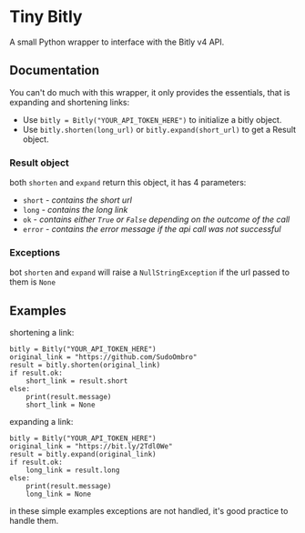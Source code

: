 # Tiny Bitly
A small Python wrapper to interface with the Bitly v4 API.

## Documentation
You can't do much with this wrapper, it only provides the essentials, that is expanding and shortening links:

- Use `bitly = Bitly("YOUR_API_TOKEN_HERE")` to initialize a bitly object.
- Use `bitly.shorten(long_url)` or `bitly.expand(short_url)` to get a Result object.

### Result object
both `shorten` and `expand` return this object, it has 4 parameters:

- `short` - *contains the short url*
- `long` - *contains the long link*
- `ok` - *contains either `True` or `False` depending on the outcome of the call*
- `error` - *contains the error message if the api call was not successful*

### Exceptions
bot `shorten` and `expand` will raise a `NullStringException` if the url passed to them is `None`

## Examples
shortening a link:

```
bitly = Bitly("YOUR_API_TOKEN_HERE")
original_link = "https://github.com/SudoOmbro"
result = bitly.shorten(original_link)
if result.ok:
    short_link = result.short
else:
    print(result.message)
    short_link = None
```

expanding a link:

```
bitly = Bitly("YOUR_API_TOKEN_HERE")
original_link = "https://bit.ly/2Tdl0We"
result = bitly.expand(original_link)
if result.ok:
    long_link = result.long
else:
    print(result.message)
    long_link = None
```

in these simple examples exceptions are not handled, it's good practice to handle them.